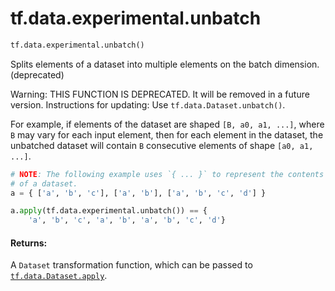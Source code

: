 <div itemscope itemtype="http://developers.google.com/ReferenceObject">
<meta itemprop="name" content="tf.data.experimental.unbatch" />
<meta itemprop="path" content="Stable" />
</div>

# tf.data.experimental.unbatch

``` python
tf.data.experimental.unbatch()
```

Splits elements of a dataset into multiple elements on the batch dimension. (deprecated)

Warning: THIS FUNCTION IS DEPRECATED. It will be removed in a future version.
Instructions for updating:
Use `tf.data.Dataset.unbatch()`.

For example, if elements of the dataset are shaped `[B, a0, a1, ...]`,
where `B` may vary for each input element, then for each element in the
dataset, the unbatched dataset will contain `B` consecutive elements
of shape `[a0, a1, ...]`.

```python
# NOTE: The following example uses `{ ... }` to represent the contents
# of a dataset.
a = { ['a', 'b', 'c'], ['a', 'b'], ['a', 'b', 'c', 'd'] }

a.apply(tf.data.experimental.unbatch()) == {
    'a', 'b', 'c', 'a', 'b', 'a', 'b', 'c', 'd'}
```

#### Returns:

A `Dataset` transformation function, which can be passed to
<a href="../../../tf/data/Dataset.md#apply"><code>tf.data.Dataset.apply</code></a>.